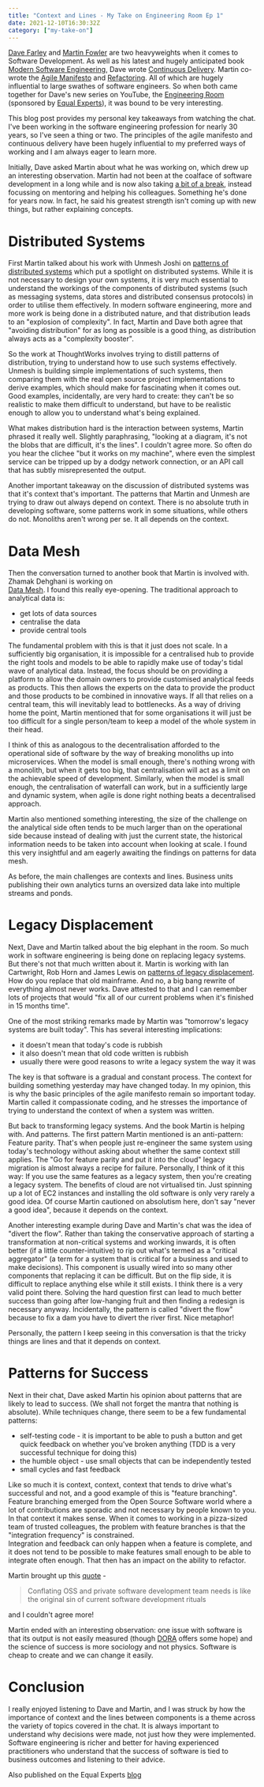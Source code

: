 ```yaml
---
title: "Context and Lines - My Take on Engineering Room Ep 1"
date: 2021-12-10T16:30:32Z
category: ["my-take-on"]
---
```


[Dave Farley](https://twitter.com/davefarley77) and [Martin Fowler](https://twitter.com/martinfowler) are two heavyweights
when it comes to Software Development.  As well as his latest and hugely anticipated book 
[Modern Software Engineering](https://www.amazon.co.uk/Modern-Software-Engineering-Really-Better/dp/0137314914),
Dave wrote [Continuous Delivery](https://www.amazon.co.uk/Continuous-Delivery-Deployment-Automation-Addison-Wesley/dp/0321601912).
Martin co-wrote the [Agile Manifesto](https://agilemanifesto.org) and [Refactoring](https://www.amazon.co.uk/Refactoring-Improving-Existing-Addison-Wesley-Technology/dp/0134757599).
All of which are hugely influential to large swathes of software engineers.  So when both came together for Dave's new series on YouTube, the 
[Engineering Room](https://www.youtube.com/watch?v=0TwoubGSXpc) (sponsored by [Equal Experts](https://www.equalexperts.com/)), it was bound to be very interesting.  

This blog post provides my personal key takeaways from watching the chat.  I've been working in the software engineering
profession for nearly 30 years, so I've seen a thing or two.  The principles of the agile manifesto and continuous
delivery have been hugely influential to my preferred ways of working and I am always eager to learn more. 

Initially, Dave asked Martin about what he was working on, which drew up an interesting observation.  Martin had not
been at the coalface of software development in a long while and is now also taking [a bit of a break](https://martinfowler.com/articles/202106-reducing-speaking.html),
instead focussing on mentoring and helping his colleagues. Something he's done for years now.  In fact, he said his
greatest strength isn't coming up with new things, but rather explaining concepts.

# Distributed Systems

First Martin talked about his work with Unmesh Joshi on [patterns of distributed systems](https://martinfowler.com/articles/patterns-of-distributed-systems/)
which put a spotlight on distributed systems.  While it is not necessary to design your own systems, it is very much
essential to understand the workings of the components of distributed systems (such as messaging systems, data stores
and distributed consensus protocols) in order to utilise them effectively.  In modern software engineering, more and more
work is being done in a distributed nature, and that distribution leads to an "explosion of complexity".  In fact, Martin
and Dave both agree that "avoiding distribution" for as long as possible is a good thing, as distribution always acts as
a "complexity booster".

So the work at ThoughtWorks involves trying to distill patterns of distribution, trying to understand how to use such
systems effectively.  Unmesh is building simple implementations of such systems, then comparing them with the real
open source project implementations to derive examples, which should make for fascinating when it comes out.  
Good examples, incidentally, are very hard to create: they can't be so realistic to make them difficult to understand, 
but have to be realistic enough to allow you to understand what's being explained.

What makes distribution hard is the interaction between systems, Martin phrased it really well.  Slightly paraphrasing,
"looking at a diagram, it's not the blobs that are difficult, it's the lines".  I couldn't agree more.  So often do you
hear the clichee "but it works on my machine", where even the simplest service can be tripped up by a dodgy network
connection, or an API call that has subtly misrepresented the output.

Another important takeaway on the discussion of distributed systems was that it's context that's important.  The patterns
that Martin and Unmesh are trying to draw out always depend on context.  There is no absolute truth in developing software,
some patterns work in some situations, while others do not.  Monoliths aren't wrong per se. It all depends on the context.

# Data Mesh

Then the conversation turned to another book that Martin is involved with.  Zhamak Dehghani is working on  
[Data Mesh](https://martinfowler.com/articles/data-mesh-principles.html). I found this really eye-opening. 
The traditional approach to analytical data is:

- get lots of data sources
- centralise the data
- provide central tools

The fundamental problem with this is that it just does not scale. In a sufficiently big organisation, it is impossible
for a centralised hub to provide the right tools and models to be able to rapidly make use of today's tidal wave of
analytical data.  Instead, the focus should be on providing a platform to allow the domain owners to provide customised
analytical feeds as products.  This then allows the experts on the data to provide the product and those products
to be combined in innovative ways.  If all that relies on a central team, this will inevitably lead to bottlenecks.
As a way of driving home the point, Martin mentioned that for some organisations it will just be too difficult for a single
person/team to keep a model of the whole system in their head.

I think of this as analogous to the decentralisation afforded to the operational side of software by the way of breaking
monoliths up into microservices.  When the model is small enough, there's nothing wrong with a monolith, but when it gets
too big, that centralisation will act as a limit on the achievable speed of development.  Similarly, when the model is
small enough, the centralisation of waterfall can work, but in a sufficiently large and dynamic system, when agile is
done right nothing beats a decentralised approach.

Martin also mentioned something interesting, the size of the challenge on the analytical side often tends to be much larger
than on the operational side because instead of dealing with just the current state, the historical information needs
to be taken into account when looking at scale.  I found this very insightful and am eagerly awaiting the 
findings on patterns for data mesh.  

As before, the main challenges are contexts and lines.  Business units publishing their own analytics turns an oversized
data lake into multiple streams and ponds.

# Legacy Displacement

Next, Dave and Martin talked about the big elephant in the room.  So much work in software engineering is being
done on replacing legacy systems.  But there's not that much written about it.  Martin is working with Ian Cartwright,
Rob Horn and James Lewis on [patterns of legacy displacement](https://martinfowler.com/articles/patterns-legacy-displacement/).
How do you replace that old mainframe.  And no, a big bang rewrite of everything almost never works.  Dave attested to that
and I can remember lots of projects that would "fix all of our current problems when it's finished in 15 months time".

One of the most striking remarks made by Martin was "tomorrow's legacy systems are built today".  This has several
interesting implications:

- it doesn't mean that today's code is rubbish
- it also doesn't mean that old code written is rubbish
- usually there were good reasons to write a legacy system the way it was

The key is that software is a gradual and constant process.  The context for building something yesterday may
have changed today.  In my opinion, this is why the basic principles of the agile manifesto remain so important today.
Martin called it compassionate coding, and he stresses the importance of trying to understand the context of when a system 
was written.

But back to transforming legacy systems.  And the book Martin is helping with.  And patterns.  The first pattern
Martin mentioned is an anti-pattern: Feature parity.  That's when people just re-engineer the same system using today's
technology without asking about whether the same context still applies.  The "Go for feature parity and put it into the
cloud" legacy migration is almost always a recipe for failure.  Personally, I think of it this way:  If you use the
same features as a legacy system, then you're creating a legacy system.  The benefits of cloud are not virtualised
tin. Just spinning up a lot of EC2 instances and installing the old software is only very rarely a good idea.  Of course
Martin cautioned on absolutism here, don't say "never a good idea", because it depends on the context. 

Another interesting example during Dave and Martin's chat was the idea of "divert the flow".  Rather than taking the
conservative approach of starting a transformation at non-critical systems and working inwards, it is often better
(if a little counter-intuitive) to rip out what's termed as a "critical aggregator" (a term for a system that
is critical for a business and used to make decisions).  This component is usually wired into so many other components that
replacing it can be difficult.  But on the flip side, it is difficult to replace anything else while it still exists.
I think there is a very valid point there.  Solving the hard question first can lead to much better success than going
after low-hanging fruit and then finding a redesign is necessary anyway.  Incidentally, the pattern is called "divert
the flow" because to fix a dam you have to divert the river first. Nice metaphor!

Personally, the pattern I keep seeing in this conversation is that the tricky things are lines and that it depends on context.

# Patterns for Success

Next in their chat, Dave asked Martin his opinion about patterns that are likely to lead to success.  (We shall not
forget the mantra that nothing is absolute). While techniques change, there seem to be a few fundamental patterns:

- self-testing code - it is important to be able to push a button and get quick feedback on whether you've broken anything
  (TDD is a very successful technique for doing this)
- the humble object - use small objects that can be independently tested
- small cycles and fast feedback

Like so much it is context, context, context that tends to drive what's successful and not, and a good example of this is
"feature branching".  Feature branching emerged from the Open Source Software world where a lot of contributions are
sporadic and not necessary by people known to you.  In that context it makes sense.  When it comes to working in a pizza-sized
team of trusted colleagues, the problem with feature branches is that the "integration frequency" is constrained.  
Integration and feedback can only happen when a feature is complete, and it does not tend to be possible to make
features small enough to be able to integrate often enough.  That then has an impact on the ability to refactor.

Martin brought up this [quote](https://twitter.com/skamille/status/1198350623747584002?s=20) -

> Conflating OSS and private software development team needs is like the original sin of current software development rituals

and I couldn't agree more!  

Martin ended with an interesting observation: one issue with software is that its output is not easily measured (though
[DORA](https://nicolefv.com/dora) offers some hope) and the science of success is more sociology and not physics.
Software is cheap to create and we can change it easily.

# Conclusion

I really enjoyed listening to Dave and Martin, and I was struck by how the importance of context and the lines between
components is a theme across the variety of topics covered in the chat.  It is always important to understand why
decisions were made, not just how they were implemented.  Software engineering is richer and better for having 
experienced practitioners who understand that the success of software is tied to business outcomes and listening to
their advice.

Also published on the Equal Experts [blog](https://www.equalexperts.com/blog/our-thinking/key-takeaways-episode-1-dave-farleys-the-engineering-room/) 